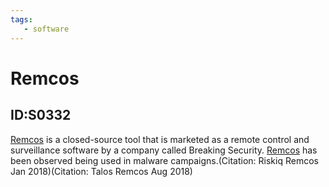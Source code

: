 ```yaml
---
tags:
   - software
---
```

# Remcos
## ID:S0332
[Remcos](software/S0332) is a closed-source tool that is marketed as a remote control and surveillance software by a company called Breaking Security. [Remcos](software/S0332) has been observed being used in malware campaigns.(Citation: Riskiq Remcos Jan 2018)(Citation: Talos Remcos Aug 2018)
